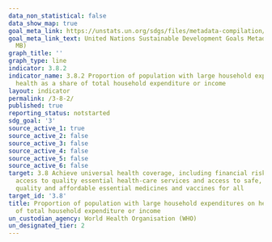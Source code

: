 ```yaml
---
data_non_statistical: false
data_show_map: true
goal_meta_link: https://unstats.un.org/sdgs/files/metadata-compilation/Metadata-Goal-3.pdf
goal_meta_link_text: United Nations Sustainable Development Goals Metadata (PDF 4.0
  MB)
graph_title: ''
graph_type: line
indicator: 3.8.2
indicator_name: 3.8.2 Proportion of population with large household expenditures on
  health as a share of total household expenditure or income
layout: indicator
permalink: /3-8-2/
published: true
reporting_status: notstarted
sdg_goal: '3'
source_active_1: true
source_active_2: false
source_active_3: false
source_active_4: false
source_active_5: false
source_active_6: false
target: 3.8 Achieve universal health coverage, including financial risk protection,
  access to quality essential health-care services and access to safe, effective,
  quality and affordable essential medicines and vaccines for all
target_id: '3.8'
title: Proportion of population with large household expenditures on health as a share
  of total household expenditure or income
un_custodian_agency: World Health Organisation (WHO)
un_designated_tier: 2
---
```

